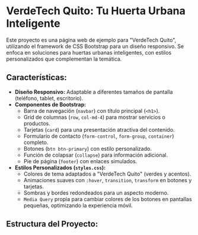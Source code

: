 # VerdeTech Quito: Tu Huerta Urbana Inteligente

Este proyecto es una página web de ejemplo para "VerdeTech Quito", utilizando el framework de CSS Bootstrap para un diseño responsivo. Se enfoca en soluciones para huertas urbanas inteligentes, con estilos personalizados que complementan la temática.

## Características:

-   **Diseño Responsivo:** Adaptable a diferentes tamaños de pantalla (teléfono, tablet, escritorio).
-   **Componentes de Bootstrap:**
    -   Barra de navegación (`navbar`) con título principal (`<h1>`).
    -   Grid de columnas (`row`, `col-md-4`) para mostrar servicios o productos.
    -   Tarjetas (`card`) para una presentación atractiva del contenido.
    -   Formulario de contacto (`form-control`, `form-group`, `container`) completo.
    -   Botones (`btn btn-primary`) con estilo personalizado.
    -   Función de colapsar (`collapse`) para información adicional.
    -   Pie de página (`footer`) con enlaces simulados.
-   **Estilos Personalizados (`styles.css`):**
    -   Colores de tema adaptados a "VerdeTech Quito" (verdes y acentos).
    -   Animaciones suaves con `:hover`, `transition`, `transform` en botones y tarjetas.
    -   Sombras y bordes redondeados para un aspecto moderno.
    -   `Media Query` propia para cambiar colores de los botones en pantallas pequeñas, optimizando la experiencia móvil.

## Estructura del Proyecto: